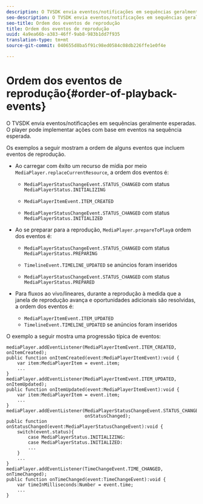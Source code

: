 ```yaml
---
description: O TVSDK envia eventos/notificações em sequências geralmente esperadas. O player pode implementar ações com base em eventos na sequência esperada.
seo-description: O TVSDK envia eventos/notificações em sequências geralmente esperadas. O player pode implementar ações com base em eventos na sequência esperada.
seo-title: Ordem dos eventos de reprodução
title: Ordem dos eventos de reprodução
uuid: 4a9ea66b-a383-46ff-9ab8-983b1dd7f935
translation-type: tm+mt
source-git-commit: 040655d8ba5f91c98ed0584c08db226ffe1e0f4e

---
```



# Ordem dos eventos de reprodução{#order-of-playback-events}

O TVSDK envia eventos/notificações em sequências geralmente esperadas. O player pode implementar ações com base em eventos na sequência esperada.

<!--<a id="section_6E34A6C7936245D88DEB3315DA64598B"></a>-->

Os exemplos a seguir mostram a ordem de alguns eventos que incluem eventos de reprodução.

* Ao carregar com êxito um recurso de mídia por meio `MediaPlayer.replaceCurrentResource`, a ordem dos eventos é:

   * `MediaPlayerStatusChangeEvent.STATUS_CHANGED` com status `MediaPlayerStatus.INITIALIZING`

   * `MediaPlayerItemEvent.ITEM_CREATED`
   * `MediaPlayerStatusChangeEvent.STATUS_CHANGED` com status `MediaPlayerStatus.INITIALIZED`

* Ao se preparar para a reprodução, `MediaPlayer.prepareToPlay`a ordem dos eventos é:

   * `MediaPlayerStatusChangeEvent.STATUS_CHANGED` com status `MediaPlayerStatus.PREPARING`

   * `TimelineEvent.TIMELINE_UPDATED` se anúncios foram inseridos
   * `MediaPlayerStatusChangeEvent.STATUS_CHANGED` com status `MediaPlayerStatus.PREPARED`

* Para fluxos ao vivo/lineares, durante a reprodução à medida que a janela de reprodução avança e oportunidades adicionais são resolvidas, a ordem dos eventos é:

   * `MediaPlayerItemEvent.ITEM_UPDATED`
   * `TimelineEvent.TIMELINE_UPDATED` se anúncios foram inseridos

<!--<a id="section_76C13548AF934868B70757CA5489E516"></a>-->

O exemplo a seguir mostra uma progressão típica de eventos:

```
mediaPlayer.addEventListener(MediaPlayerItemEvent.ITEM_CREATED, onItemCreated); 
public function onItemCreated(event:MediaPlayerItemEvent):void { 
    var item:MediaPlayerItem = event.item; 
    ... 
} 
mediaPlayer.addEventListener(MediaPlayerItemEvent.ITEM_UPDATED, onItemUpdated); 
public function onItemUpdated(event:MediaPlayerItemEvent):void { 
    var item:MediaPlayerItem = event.item; 
    ... 
} 
mediaPlayer.addEventListener(MediaPlayerStatusChangeEvent.STATUS_CHANGED,  
                             onStatusChanged); 
public function onStatusChanged(event:MediaPlayerStatusChangeEvent):void { 
    switch(event.status){ 
        case MediaPlayerStatus.INITIALIZING: 
        case MediaPlayerStatus.INITIALIZED: 
        ... 
    } 
    ... 
} 
mediaPlayer.addEventListener(TimeChangeEvent.TIME_CHANGED, onTimeChanged); 
public function onTimeChanged(event:TimeChangeEvent):void { 
    var timeInMilliseconds:Number = event.time; 
    ... 
}
```

